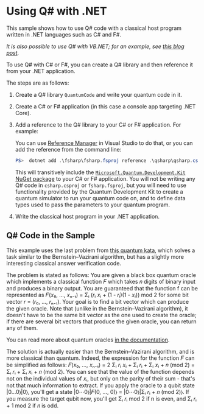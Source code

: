 # Using Q# with .NET #

This sample shows how to use Q# code with a classical host program written in .NET languages such as C# and F#.

*It is also possible to use Q# with VB.NET; for an example, see [this blog post](https://github.com/tcNickolas/MiscQSharp/tree/master/Quantum_VBNet).*

To use Q# with C# or F#, you can create a Q# library and then reference it from your .NET application.

The steps are as follows:

1. Create a Q# library `QuantumCode` and write your quantum code in it.
2. Create a C# or F# application (in this case a console app targeting .NET Core).
3. Add a reference to the Q# library to your C# or F# application. For example:

   You can use [Reference Manager](https://docs.microsoft.com/visualstudio/ide/how-to-add-or-remove-references-by-using-the-reference-manager) in Visual Studio to do that, or you can add the reference from the command line:

    ```PowerShell
    PS>  dotnet add .\fsharp\fsharp.fsproj reference .\qsharp\qsharp.csproj
    ```

   This will transitively include the [`Microsoft.Quantum.Development.Kit` NuGet package](https://www.nuget.org/packages/Microsoft.Quantum.Development.Kit) to your C# or F# application.
   You will not be writing any Q# code in `csharp.csproj` or `fsharp.fsproj`, but you will need to use functionality provided by the Quantum Development Kit to create a quantum simulator to run your quantum code on, and to define data types used to pass the parameters to your quantum program.
4. Write the classical host program in your .NET application.

## Q# Code in the Sample

This example uses the last problem from [this quantum kata](https://github.com/Microsoft/QuantumKatas/tree/master/DeutschJozsaAlgorithm), 
which solves a task similar to the Bernstein–Vazirani algorithm, but has a slightly more interesting classical answer verification code. 

The problem is stated as follows: You are given a black box quantum oracle which implements a classical function 𝐹 which takes 𝑛 digits of binary input and produces a binary output.
You are guaranteed that the function f can be represented as
𝐹(𝑥₀, ..., 𝑥ₙ₋₁) = Σᵢ (𝑟ᵢ 𝑥ᵢ + (1 - 𝑟ᵢ)(1 - 𝑥ᵢ)) mod 2 for some bit vector 𝑟 = (𝑟₀, …, 𝑟ₙ₋₁).
Your goal is to find a bit vector which can produce the given oracle. Note that (unlike in the Bernstein–Vazirani algorithm), it doesn't have to be the same bit vector as the one used to create the oracle; if there are several bit vectors that produce the given oracle, you can return any of them.

You can read more about quantum oracles [in the documentation](https://docs.microsoft.com/quantum/concepts/oracles).

The solution is actually easier than the Bernstein–Vazirani algorithm, and is more classical than quantum. Indeed, the expression for the function 𝐹 can be simplified as follows: 𝐹(𝑥₀, ..., 𝑥ₙ₋₁) = 2 Σᵢ 𝑟ᵢ 𝑥ᵢ + Σᵢ 𝑟ᵢ + Σᵢ 𝑥ᵢ + 𝑛 (mod 2) = Σᵢ 𝑟ᵢ + Σᵢ 𝑥ᵢ + 𝑛 (mod 2). You can see that the value of the function depends not on the individual values of 𝑥ᵢ, but only on the parity of their sum - that's not that much information to extract. If you apply the oracle to a qubit state |0...0⟩|0⟩, you'll get a state |0⋯0⟩|𝐹(0, ..., 0)⟩ = |0⋯0⟩|Σᵢ 𝑟ᵢ + 𝑛 (mod 2)⟩. If you measure the target qubit now, you'll get Σᵢ 𝑟ᵢ mod 2 if n is even, and Σᵢ 𝑟ᵢ + 1 mod 2 if 𝑛 is odd.
